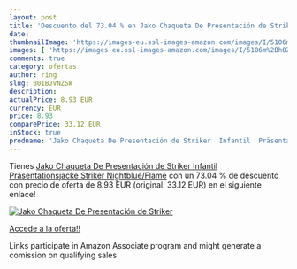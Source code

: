 ```yaml
---
layout: post
title: 'Descuento del 73.04 % en Jako Chaqueta De Presentación de Striker'
date: 
thumbnailImage: 'https://images-eu.ssl-images-amazon.com/images/I/5106m%2Bh0ZJL._SL200_.jpg'
images: [ 'https://images-eu.ssl-images-amazon.com/images/I/5106m%2Bh0ZJL._SL200_.jpg' ]
comments: true
category: ofertas
author: ring
slug: B01BJVNZSW
description:
actualPrice: 8.93 EUR
currency: EUR
price: 8.93
comparePrice: 33.12 EUR
inStock: true
prodname: 'Jako Chaqueta De Presentación de Striker  Infantil  Präsentationsjacke Striker  Nightblue/Flame'
---
```


Tienes [Jako Chaqueta De Presentación de Striker  Infantil  Präsentationsjacke Striker  Nightblue/Flame](https://www.amazon.es/dp/B01BJVNZSW/?tag=tolees-21) con un 73.04 % de descuento con precio de oferta de 8.93 EUR (original: 33.12 EUR) en el siguiente enlace!

[![Jako Chaqueta De Presentación de Striker](https://images-eu.ssl-images-amazon.com/images/I/5106m%2Bh0ZJL._SL200_.jpg)](https://www.amazon.es/dp/B01BJVNZSW/?tag=tolees-21)

[Accede a la oferta!!](https://www.amazon.es/dp/B01BJVNZSW/?tag=tolees-21)

Links participate in Amazon Associate program and might generate a comission on qualifying sales


